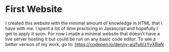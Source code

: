 # First Website
I created this website with the minimal amount of knowledge in HTML that I have with me. I spent a lot of time practicing in Javascript and hopefully I get to apply it soon. For now I made a minimal website that doesn't have a live server hosting it but could be run on any basic code editor. To see a better verison of my work, go to: https://codepen.io/denny-au/full/zYyXBaN